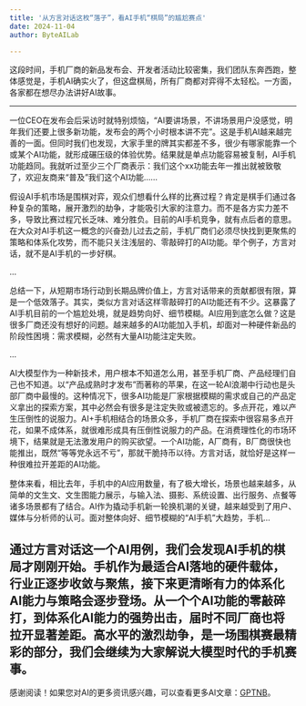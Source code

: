 ```yaml
---
title: '从方言对话这枚“落子”，看AI手机“棋局”的尴尬赛点'
date: 2024-11-04
author: ByteAILab

---
```


这段时间，手机厂商的新品发布会、开发者活动比较密集，我们团队东奔西跑，整体感觉是，手机AI确实火了，但这盘棋局，所有厂商都对弈得不太轻松。一方面，各家都在想尽办法讲好AI故事。

---
一位CEO在发布会后采访时就特别烦恼，“AI要讲场景，不讲场景用户没感觉，明年我们还要上很多新功能，发布会的两个小时根本讲不完”。这是手机AI越来越完善的一面。但同时我们也发现，大家手里的牌其实都差不多，很少有哪家能靠一个或某个AI功能，就形成碾压级的体验优势。结果就是单点功能容易被复制，AI手机功能趋同。我就听过至少三个厂商表示：我们这个xx功能去年一推出就被致敬了，欢迎友商来“普及”我们这个AI功能……

假设AI手机市场是围棋对弈，观众们想看什么样的比赛过程？肯定是棋手们通过各种复杂的策略，展开激烈的劫争，才能吸引大家的注意力。而不是各方实力差不多，导致比赛过程冗长乏味、难分胜负。目前的AI手机竞争，就有点后者的意思。在大众对AI手机这一概念的兴奋劲儿过去之前，手机厂商们必须尽快找到更聚焦的策略和体系化攻势，而不能只关注浅层的、零敲碎打的AI功能。举个例子，方言对话，就不是AI手机的一步好棋。

...

总结一下，从短期市场行动到长期品牌价值上，方言对话带来的贡献都很有限，算是一个低效落子。其实，类似方言对话这样零敲碎打的AI功能还有不少。这暴露了AI手机目前的一个尴尬处境，就是趋势向好、细节模糊。AI应用到底怎么做？这是很多厂商还没有想好的问题。越来越多的AI功能加入手机，却面对一种硬件新品的阶段性困境：需求模糊，必然有大量AI功能注定失败。

...

AI大模型作为一种新技术，用户根本不知道怎么用，甚至手机厂商、产品经理们自己也不知道。以“产品成熟时才发布”而著称的苹果，在这一轮AI浪潮中行动也是头部厂商中最慢的。这种情况下，很多AI功能是厂家根据模糊的需求或自己的产品定义拿出的探索方案，其中必然会有很多是注定失败或被遗忘的。多点开花，难以产生压倒性的说服力。AI+手机相结合的场景众多，手机厂商在探索中很容易多点开花，如果不成体系，就很难形成具有压倒性说服力的产品。在消费理性化的市场环境下，结果就是无法激发用户的购买欲望。一个AI功能，A厂商有，B厂商很快也能推出，既然“等等党永远不亏”，那就干脆持币以待。方言对话，就恰好是这样一种很难拉开差距的AI功能。

整体来看，相比去年，手机中的AI应用数量，有了极大增长，场景也越来越多，从简单的文生文、文生图能力展示，与输入法、摄影、系统设置、出行服务、点餐等诸多场景都有了结合。AI作为撬动手机新一轮换机潮的关键，越来越受到了用户、媒体与分析师的认可。面对整体向好、细节模糊的“AI手机”大趋势，手机...

通过方言对话这一个AI用例，我们会发现AI手机的棋局才刚刚开始。手机作为最适合AI落地的硬件载体，行业正逐步收敛与聚焦，接下来更清晰有力的体系化AI能力与策略会逐步登场。从一个个AI功能的零敲碎打，到体系化AI能力的强势出击，届时不同厂商也将拉开显著差距。高水平的激烈劫争，是一场围棋赛最精彩的部分，我们会继续为大家解说大模型时代的手机赛事。
---
感谢阅读！如果您对AI的更多资讯感兴趣，可以查看更多AI文章：[GPTNB](https://gptnb.com)。